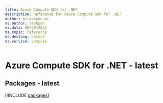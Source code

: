 ```yaml
---
title: Azure Compute SDK for .NET
description: Reference for Azure Compute SDK for .NET
author: bilaakpan-ms
ms.author: saakpan
ms.data: 08/09/2023
ms.topic: reference
ms.devlang: dotnet
ms.service: compute
---
```

# Azure Compute SDK for .NET - latest
## Packages - latest
[!INCLUDE [packages](compute-index.md)]